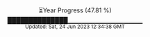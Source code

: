 <p align="center">
⏳Year Progress (47.81 %) <br>
██████████████▁▁▁▁▁▁▁▁▁▁▁▁▁▁▁▁ <br>
<sub>Updated: Sat, 24 Jun 2023 12:34:38 GMT</sub>
</p>

